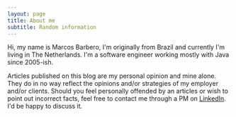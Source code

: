 ```yaml
---
layout: page
title: About me
subtitle: Random information
---
```


Hi, my name is Marcos Barbero, I'm originally from Brazil and currently I'm living in The Netherlands. 
I'm a software engineer working mostly with Java since 2005-ish.  

Articles published on this blog are my personal opinion and mine alone. They do in no way reflect the opinions and/or strategies of my employer and/or clients. Should you feel personally offended by an articles or wish to point out incorrect facts, feel free to contact me through a PM on [LinkedIn](https://www.linkedin.com/in/marcosbarbero/). I'd be happy to discuss it.